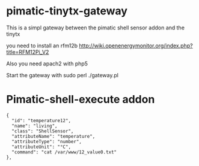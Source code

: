 pimatic-tinytx-gateway
======================

This is a simpl gateway between the pimatic shell sensor addon and the tinytx

you need to install an rfm12b
http://wiki.openenergymonitor.org/index.php?title=RFM12Pi_V2

Also you need
apach2 with php5

Start the gateway with
sudo perl ./gateway.pl



Pimatic-shell-execute addon
======================

    {
      "id": "temperature12",
      "name": "living",
      "class": "ShellSensor",
      "attributeName": "temperature",
      "attributeType": "number",
      "attributeUnit": "°C",
      "command": "cat /var/www/12_value0.txt"
    },
